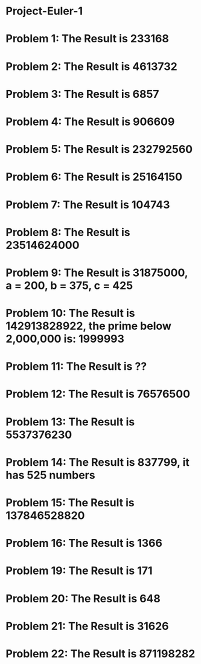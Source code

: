 # Project-Euler-1

# Problem 1: The Result is 233168 

# Problem 2: The Result is 4613732

# Problem 3: The Result is 6857

# Problem 4: The Result is 906609

# Problem 5: The Result is 232792560

# Problem 6: The Result is 25164150

# Problem 7: The Result is 104743

# Problem 8: The Result is 23514624000

# Problem 9: The Result is 31875000, a = 200, b = 375, c = 425

# Problem 10: The Result is 142913828922, the prime below 2,000,000 is: 1999993

# Problem 11: The Result is ??

# Problem 12: The Result is 76576500

# Problem 13: The Result is 5537376230

# Problem 14: The Result is 837799, it has 525 numbers

# Problem 15: The Result is 137846528820

# Problem 16: The Result is 1366

# Problem 19: The Result is 171

# Problem 20: The Result is 648

# Problem 21: The Result is 31626

# Problem 22: The Result is 871198282
